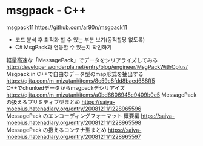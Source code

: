 # msgpack - C++

msgpack11  https://github.com/ar90n/msgpack11
- 코드 분석 후 최적화 할 수 있는 부분 보기(동적할당 없도록)
- C# MsgPack과 연동할 수 있는지 확인하기
  
軽量高速な「MessagePack」でデータをシリアライズしてみる  http://developer.wonderpla.net/entry/blog/engineer/MsgPackWithCplus/  
Msgpack in C++で自由なデータ型のmap形式を抽出する  https://qiita.com/m_mizutani/items/8c59c8fdd8baed688ff5  
C++でchunkedデータからmsgpackデシリアイズ  https://qiita.com/m_mizutani/items/a0bd6606945c9409b0e5
MessagePack の扱えるプリミティブ型まとめ  https://saiya-moebius.hatenadiary.org/entry/20081211/1228965596  
MessagePack のエンコーディングフォーマット 概要編  https://saiya-moebius.hatenadiary.org/entry/20081211/1228965598  
MessagePack の扱えるコンテナ型まとめ  https://saiya-moebius.hatenadiary.org/entry/20081211/1228965597  